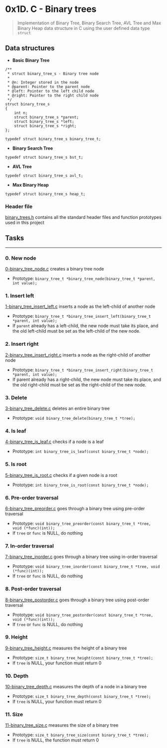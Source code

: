 # 0x1D. C - Binary trees
> Implementation of Binary Tree, Binary Search Tree, AVL Tree and Max Binary Heap data structure in C using the user defined data type `struct`

## Data structures
* **Basic Binary Tree**
```
/**
 * struct binary_tree_s - Binary tree node
 *
 * @n: Integer stored in the node
 * @parent: Pointer to the parent node
 * @left: Pointer to the left child node
 * @right: Pointer to the right child node
 */
struct binary_tree_s
{
    int n;
    struct binary_tree_s *parent;
    struct binary_tree_s *left;
    struct binary_tree_s *right;
};

typedef struct binary_tree_s binary_tree_t;
```

* **Binary Search Tree**
```
typedef struct binary_tree_s bst_t;
```

* **AVL Tree**
```
typedef struct binary_tree_s avl_t;
```

* **Max Binary Heap**
```
typedef struct binary_tree_s heap_t;
```

### Header file
[binary\_trees.h](https://github.com/budiong054/binary_trees/blob/master/binary_trees.h) contains all the standard header files and function prototypes used in this project

## Tasks
---

### 0. New node
[0-binary\_tree\_node.c](https://github.com/budiong054/binary_trees/blob/master/0-binary_tree_node.c) creates a binary tree node
- Prototype: `binary_tree_t *binary_tree_node(binary_tree_t *parent, int value);`

### 1. Insert left
[1-binary\_tree\_insert\_left.c](https://github.com/budiong054/binary_trees/blob/master/1-binary_tree_insert_left.c) inserts a node as the left-child of another node
- Prototype: `binary_tree_t *binary_tree_insert_left(binary_tree_t *parent, int value);`
- If `parent` already has a left-child, the new node must take its place, and the old left-child must be set as the left-child of the new node.

### 2. Insert right
[2-binary\_tree\_insert\_right.c](https://github.com/budiong054/binary_trees/blob/master/2-binary_tree_insert_right.c) inserts a node as the right-child of another node
- Prototype: `binary_tree_t *binary_tree_insert_right(binary_tree_t *parent, int value);`
- If parent already has a right-child, the new node must take its place, and the old right-child must be set as the right-child of the new node.

### 3. Delete
[3-binary\_tree\_delete.c](https://github.com/budiong054/binary_trees/blob/master/3-binary_tree_delete.c) deletes an entire binary tree
- Prototype: `void binary_tree_delete(binary_tree_t *tree);`

### 4. Is leaf
[4-binary\_tree\_is\_leaf.c](https://github.com/budiong054/binary_trees/blob/master/4-binary_tree_is_leaf.c) checks if a node is a leaf
- Prototype: `int binary_tree_is_leaf(const binary_tree_t *node);`

### 5. Is root
[5-binary\_tree\_is\_root.c](https://github.com/budiong054/binary_trees/blob/master/5-binary_tree_is_root.c) checks if a given node is a root
- Prototype: `int binary_tree_is_root(const binary_tree_t *node);`

### 6. Pre-order traversal
[6-binary\_tree\_preorder.c](https://github.com/budiong054/binary_trees/blob/master/6-binary_tree_preorder.c) goes through a binary tree using pre-order traversal
- Prototype: `void binary_tree_preorder(const binary_tree_t *tree, void (*func)(int));`
- If `tree` or `func` is NULL, do nothing

### 7. In-order traversal
[7-binary\_tree\_inorder.c](https://github.com/budiong054/binary_trees/blob/master/7-binary_tree_inorder.c) goes through a binary tree using in-order traversal
- Prototype: `void binary_tree_inorder(const binary_tree_t *tree, void (*func)(int));`
- If `tree` or `func` is NULL, do nothing

### 8. Post-order traversal
[8-binary\_tree\_postorder.c](https://github.com/budiong054/binary_trees/blob/master/8-binary_tree_postorder.c) goes through a binary tree using post-order traversal
- Prototype: `void binary_tree_postorder(const binary_tree_t *tree, void (*func)(int));`
- If `tree` or `func` is NULL, do nothing

### 9. Height
[9-binary\_tree\_height.c](https://github.com/budiong054/binary_trees/blob/master/9-binary_tree_height.c) measures the height of a binary tree
- Prototype: `size_t binary_tree_height(const binary_tree_t *tree);`
- If `tree` is NULL, your function must return 0

### 10. Depth
[10-binary\_tree\_depth.c](https://github.com/budiong054/binary_trees/blob/master/10-binary_tree_depth.c) measures the depth of a node in a binary tree
- Prototype: `size_t binary_tree_depth(const binary_tree_t *tree);`
- If `tree` is NULL, your function must return 0

### 11. Size
[11-binary\_tree\_size.c](https://github.com/budiong054/binary_trees/blob/master/11-binary_tree_size.c) measures the size of a binary tree
- Prototype: `size_t binary_tree_size(const binary_tree_t *tree);`
- If `tree` is NULL, the function must return 0
